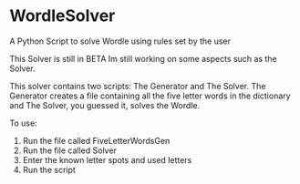 # WordleSolver
A Python Script to solve Wordle using rules set by the user

This Solver is still in BETA Im still working on some aspects such as the Solver.

This solver contains two scripts: The Generator and The Solver.
The Generator creates a file containing all the five letter words in the dictionary and The Solver, you guessed it, solves the Wordle.

To use:
1. Run the file called FiveLetterWordsGen
2. Run the file called Solver
3. Enter the known letter spots and used letters
4. Run the script
